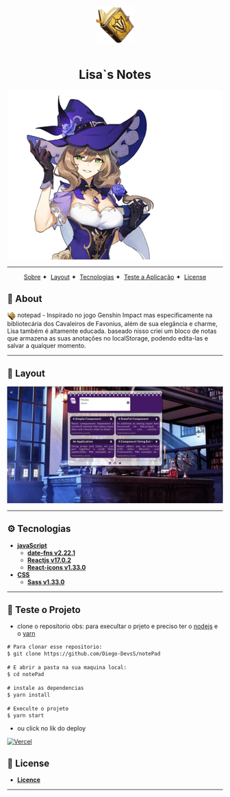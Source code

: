<div align="center">
<img align="center" width="90" src=".github/bg-book.png">
</div>
<br>

<h1 align="center">Lisa`s Notes</h1>

<img src="./.github/lisa.png" alt="Lisa">

---

<p align="center">
  <a href="#-About">Sobre</a>&nbsp;✦&nbsp;
  <a href="#-Layout">Layout</a>&nbsp;✦&nbsp;
  <a href="#-Tecnologias">Tecnologias</a>&nbsp;✦&nbsp;
  <a href="#-Teste-o-Projeto">Teste a Aplicação</a>&nbsp;✦&nbsp;
  <a href="#-License">License</a>
</p>

## 📃 **About**

<img width="20" align="center" src=".github/bg-book.png"> notepad - Inspirado no jogo Genshin Impact mas especificamente na bibliotecária dos Cavaleiros de Favonius, além de sua elegância e charme, Lisa também é altamente educada. baseado nisso criei um bloco de notas que armazena as suas anotações no localStorage, podendo edita-las e salvar a qualquer momento.

---

## 🧩 **Layout**

<img src=".github/layout.png" width="1000">

---

## ⚙ **Tecnologias**

- [**javaScript**](https://www.w3schools.com/js/)
    - [**date-fns v2.22.1**](https://date-fns.org/)
    - [**Reactjs v17.0.2**](https://reactjs.org/)
    - [**React-icons v1.33.0**](https://react-icons.github.io/react-icons)
- [**CSS**](https://www.w3schools.com/css/)
    - [**Sass v1.33.0**](https://sass-lang.com/)

---

## 📔 **Teste o Projeto**
- clone o repositorio obs: para execultar o prjeto e preciso ter o [nodejs](https://nodejs.org/en/) e o [yarn](https://classic.yarnpkg.com/en/)
```
# Para clonar esse repositorio:
$ git clone https://github.com/Diego-DevsS/notePad

# E abrir a pasta na sua maquina local:
$ cd notePad

# instale as dependencias
$ yarn install

# Execulte o projeto
$ yarn start

```

- ou click no lik do deploy

[![Vercel](https://img.shields.io/static/v1?label=&message=VERCEL&color=black&style=for-the-badge&logo=VERCEL)](https://note-pad-lime.vercel.app/)



## 📝 **License**

- [**Licence**](https://github.com/Diego-DevsS/notePad/blob/main/LICENSE)

---
